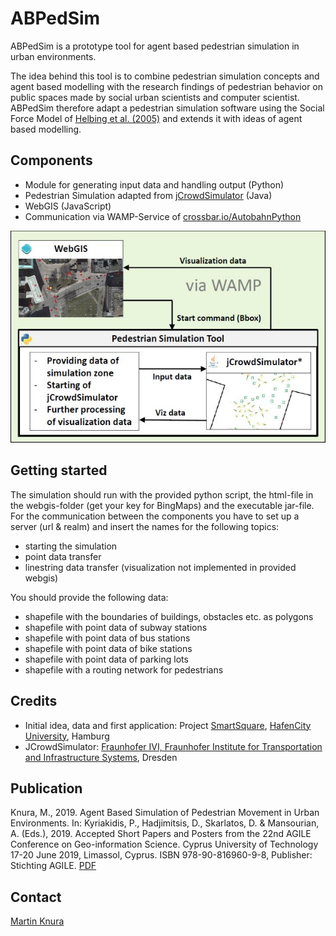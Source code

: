 # ABPedSim
ABPedSim is a prototype tool for agent based pedestrian simulation in urban environments.

The idea behind this tool is to combine pedestrian simulation concepts and agent based modelling with 
the research findings of pedestrian behavior on public spaces made by social urban scientists and computer scientist. 
ABPedSim therefore adapt a pedestrian simulation software using the Social Force Model of 
[Helbing et al. (2005)](https://pubsonline.informs.org/doi/pdf/10.1287/trsc.1040.0108) and extends it with ideas of 
agent based modelling.



## Components
+ Module for generating input data and handling output (Python)
+ Pedestrian Simulation adapted from [jCrowdSimulator](https://github.com/FraunhoferIVI/jCrowdSimulator) (Java)
+ WebGIS (JavaScript)
+ Communication via WAMP-Service of [crossbar.io/AutobahnPython](https://crossbar.io)

![Components](components.png)


## Getting started
The simulation should run with the provided python script, the html-file in the webgis-folder (get your key for BingMaps) 
and the executable jar-file. For the communication between the components you have to set up a server (url & realm) 
and insert the names for the following topics:
+ starting the simulation
+ point data transfer
+ linestring data transfer (visualization not implemented in provided webgis)

You should provide the following data:
+ shapefile with the boundaries of buildings, obstacles etc. as polygons
+ shapefile with point data of subway stations
+ shapefile with point data of bus stations
+ shapefile with point data of bike stations
+ shapefile with point data of parking lots
+ shapefile with a routing network for pedestrians


## Credits
+ Initial idea, data and first application: Project [SmartSquare](http://www.smartsquare.hamburg), [HafenCity University](https://www.hcu-hamburg.de/), Hamburg
+ JCrowdSimulator: [Fraunhofer IVI, Fraunhofer Institute for Transportation and Infrastructure Systems](https://www.ivi.fraunhofer.de/en.html), Dresden

## Publication
Knura, M., 2019. Agent Based Simulation of Pedestrian Movement in Urban Environments. In: Kyriakidis, P., Hadjimitsis, D., Skarlatos, D. & Mansourian, A. (Eds.), 2019. Accepted Short Papers and Posters from the 22nd AGILE Conference on Geo-information Science. Cyprus University of Technology 17-20 June 2019, Limassol, Cyprus. ISBN 978-90-816960-9-8, Publisher: Stichting AGILE. [PDF](https://agile-online.org/images/conference_2019/documents/short_papers/35_Upload_your_PDF_file.pdf)

## Contact
[Martin Knura](http://www.geomatik-hamburg.de/g2lab/knura.html)
